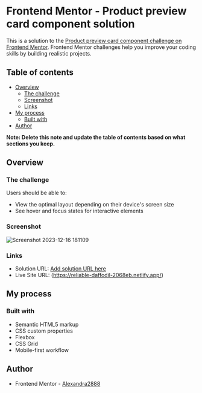 # Frontend Mentor - Product preview card component solution

This is a solution to the [Product preview card component challenge on Frontend Mentor](https://www.frontendmentor.io/challenges/product-preview-card-component-GO7UmttRfa). Frontend Mentor challenges help you improve your coding skills by building realistic projects. 

## Table of contents

- [Overview](#overview)
  - [The challenge](#the-challenge)
  - [Screenshot](#screenshot)
  - [Links](#links)
- [My process](#my-process)
  - [Built with](#built-with)
- [Author](#author)

**Note: Delete this note and update the table of contents based on what sections you keep.**

## Overview

### The challenge

Users should be able to:

- View the optimal layout depending on their device's screen size
- See hover and focus states for interactive elements

### Screenshot

![Screenshot 2023-12-16 181109](https://github.com/Alexandra2888/FEM-challenges-Newbie/assets/76844097/301d1fbb-d6d2-4903-b397-ddffb79cfee9)



### Links

- Solution URL: [Add solution URL here](https://your-solution-url.com)
- Live Site URL: (https://reliable-daffodil-2068eb.netlify.app/)

## My process

### Built with

- Semantic HTML5 markup
- CSS custom properties
- Flexbox
- CSS Grid
- Mobile-first workflow


## Author

- Frontend Mentor - [Alexandra2888](https://www.frontendmentor.io/profile/Alexandra2888)


